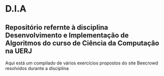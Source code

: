 # D.I.A

## Repositório refernte à disciplina Desenvolvimento e Implementação de Algoritmos do curso de Ciência da Computação na UERJ

Aqui está um compilado de vários exercícios propostos do site Beecrowd resolvidos durante a disciplina
